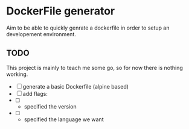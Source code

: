 # DockerFile generator

Aim to be able to quickly genrate a dockerfile in order to setup 
an developement environment.

## TODO
This project is mainly to teach me some go, so for now there is nothing working.

- [ ]  generate a basic Dockerfile (alpine based)
- [ ]  add flags:
  - [ ] - specified the version
  - [ ] - specified the language we want 

